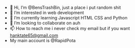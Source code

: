 - 👋 Hi, I’m @BensTrashBin, just a place i put random shit
- 👀 I’m interested in web development
- 🌱 I’m currently learning Javascript HTML CSS and Python
- 💞️ I’m looking to collaborate on auh
- 📫 How to reach me i never check my email but if you want hanktate65@gmail.com
- My main account is @RapidPota
